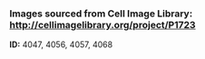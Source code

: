 ### Images sourced from Cell Image Library: http://cellimagelibrary.org/project/P1723  
**ID:** 4047, 4056, 4057, 4068  
